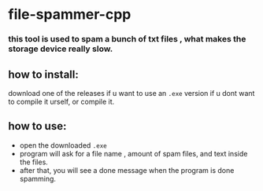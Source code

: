 # file-spammer-cpp


### this tool is used to spam a bunch of txt files , what makes the storage device really slow.

## how to install:
download one of the releases if u want to use an `.exe` version if u dont want to compile it urself, or compile it.<br />


## how to use:
* open the downloaded `.exe `<br />
* program will ask for a file name , amount of spam files, and text inside the files.
* after that, you will see a done message when the program is done spamming.

